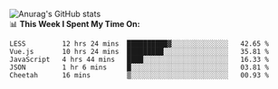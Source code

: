 
![Anurag's GitHub stats](https://github-readme-stats.vercel.app/api?username=supergczh&show_icons=true&theme=radical)
<br />
📊 **This Week I Spent My Time On:**

<!--START_SECTION:waka-->
```text
LESS         12 hrs 24 mins  ██████████▓░░░░░░░░░░░░░░   42.65 % 
Vue.js       10 hrs 24 mins  █████████░░░░░░░░░░░░░░░░   35.81 % 
JavaScript   4 hrs 44 mins   ████░░░░░░░░░░░░░░░░░░░░░   16.33 % 
JSON         1 hr 6 mins     █░░░░░░░░░░░░░░░░░░░░░░░░   03.81 % 
Cheetah      16 mins         ▒░░░░░░░░░░░░░░░░░░░░░░░░   00.93 % 
```
<!--END_SECTION:waka-->
